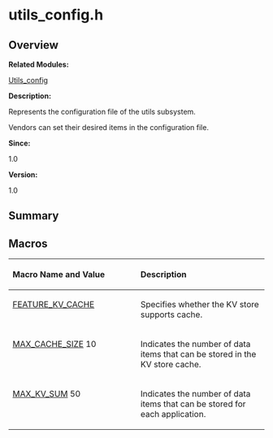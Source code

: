 # utils\_config.h<a name="EN-US_TOPIC_0000001054915087"></a>

## **Overview**<a name="section1006954946191852"></a>

**Related Modules:**

[Utils\_config](utils_config.md)

**Description:**

Represents the configuration file of the utils subsystem. 

Vendors can set their desired items in the configuration file.

**Since:**

1.0

**Version:**

1.0

## **Summary**<a name="section2017720830191852"></a>

## Macros<a name="define-members"></a>

<a name="table659598286191852"></a>
<table><thead align="left"><tr id="row1848169456191852"><th class="cellrowborder" valign="top" width="50%" id="mcps1.1.3.1.1"><p id="p1047345518191852"><a name="p1047345518191852"></a><a name="p1047345518191852"></a>Macro Name and Value</p>
</th>
<th class="cellrowborder" valign="top" width="50%" id="mcps1.1.3.1.2"><p id="p2135729154191852"><a name="p2135729154191852"></a><a name="p2135729154191852"></a>Description</p>
</th>
</tr>
</thead>
<tbody><tr id="row2146846111191852"><td class="cellrowborder" valign="top" width="50%" headers="mcps1.1.3.1.1 "><p id="p668541327191852"><a name="p668541327191852"></a><a name="p668541327191852"></a><a href="utils_config.md#gad3d71669516ef0bb50e2b105507a6b29">FEATURE_KV_CACHE</a></p>
</td>
<td class="cellrowborder" valign="top" width="50%" headers="mcps1.1.3.1.2 "><p id="p298211960191852"><a name="p298211960191852"></a><a name="p298211960191852"></a>Specifies whether the KV store supports cache. </p>
</td>
</tr>
<tr id="row1741510051191852"><td class="cellrowborder" valign="top" width="50%" headers="mcps1.1.3.1.1 "><p id="p1432170213191852"><a name="p1432170213191852"></a><a name="p1432170213191852"></a><a href="utils_config.md#ga6c8469dfe973ac952cf40394bd2c160b">MAX_CACHE_SIZE</a>   10</p>
</td>
<td class="cellrowborder" valign="top" width="50%" headers="mcps1.1.3.1.2 "><p id="p1968055385191852"><a name="p1968055385191852"></a><a name="p1968055385191852"></a>Indicates the number of data items that can be stored in the KV store cache. </p>
</td>
</tr>
<tr id="row761323679191852"><td class="cellrowborder" valign="top" width="50%" headers="mcps1.1.3.1.1 "><p id="p1737253362191852"><a name="p1737253362191852"></a><a name="p1737253362191852"></a><a href="utils_config.md#ga4f258bd7d7d52c6770cce77f3e16ce72">MAX_KV_SUM</a>   50</p>
</td>
<td class="cellrowborder" valign="top" width="50%" headers="mcps1.1.3.1.2 "><p id="p945027924191852"><a name="p945027924191852"></a><a name="p945027924191852"></a>Indicates the number of data items that can be stored for each application. </p>
</td>
</tr>
</tbody>
</table>

